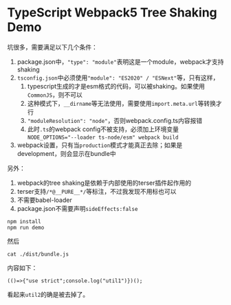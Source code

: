 TypeScript Webpack5 Tree Shaking Demo
=======================================

坑很多，需要满足以下几个条件：
1. package.json中，`"type": "module"`表明这是一个module，webpack才支持shaking
2. `tsconfig.json`中必须使用`"module": "ES2020" / "ESNext"`等，只有这样，
   1. typescript生成的才是esm格式的代码，可以被shaking。如果使用`CommonJS`，则不可以
   2. 这种模式下，`__dirname`等无法使用，需要使用`import.meta.url`等转换才行
   3. `"moduleResolution": "node"`，否则webpack.config.ts内容报错
   4. 此时`.ts`的webpack config不被支持，必须加上环境变量`NODE_OPTIONS="--loader ts-node/esm" webpack build`
3. webpack设置，只有当`production`模式才能真正去除；如果是development，则会显示在bundle中

另外：
1. webpack的tree shaking是依赖于内部使用的terser插件起作用的
2. terser支持`/*@__PURE__*/`等标注，不过我发现不用标也可以 
3. 不需要babel-loader
4. package.json不需要声明`sideEffects:false`


```
npm install
npm run demo
```

然后

```
cat ./dist/bundle.js
```

内容如下：

```
(()=>{"use strict";console.log("util1")})();
```

看起来`util2`的确是被去掉了。
